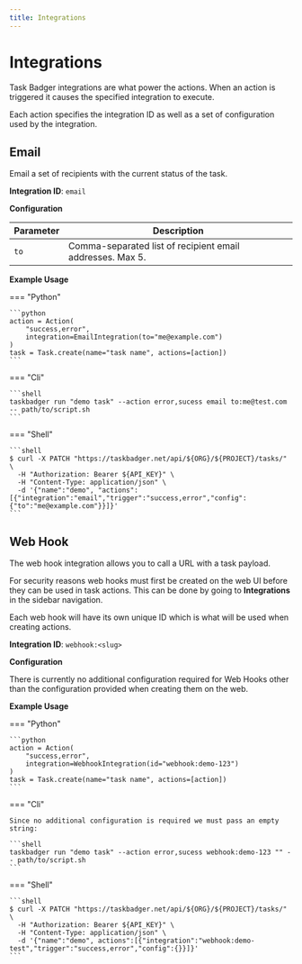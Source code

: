 ```yaml
---
title: Integrations
---
```


# Integrations

Task Badger integrations are what power the actions. When an action is triggered it causes
the specified integration to execute.

Each action specifies the integration ID as well as a set of configuration used by the integration.

## Email

Email a set of recipients with the current status of the task.

**Integration ID**: `email`

**Configuration**

| Parameter | Description                                               |
|-----------|-----------------------------------------------------------|
| `to`      | Comma-separated list of recipient email addresses. Max 5. |

**Example Usage**

=== "Python"

    ```python
    action = Action(
        "success,error",
        integration=EmailIntegration(to="me@example.com")
    )
    task = Task.create(name="task name", actions=[action])
    ```

=== "Cli"

    ```shell
    taskbadger run "demo task" --action error,sucess email to:me@test.com -- path/to/script.sh
    ```

=== "Shell"

    ```shell
    $ curl -X PATCH "https://taskbadger.net/api/${ORG}/${PROJECT}/tasks/" \
      -H "Authorization: Bearer ${API_KEY}" \
      -H "Content-Type: application/json" \
      -d '{"name":"demo", "actions":[{"integration":"email","trigger":"success,error","config":{"to":"me@example.com"}}]}'
    ```

## Web Hook

The web hook integration allows you to call a URL with a task payload.

For security reasons web hooks must first be created on the web UI before they can be used
in task actions. This can be done by going to **Integrations** in the sidebar navigation.

Each web hook will have its own unique ID which is what will be used when creating actions.

**Integration ID**: `webhook:<slug>`

**Configuration**

There is currently no additional configuration required for Web Hooks other than
the configuration provided when creating them on the web.



**Example Usage**

=== "Python"

    ```python
    action = Action(
        "success,error",
        integration=WebhookIntegration(id="webhook:demo-123")
    )
    task = Task.create(name="task name", actions=[action])
    ```

=== "Cli"

    Since no additional configuration is required we must pass an empty string:

    ```shell
    taskbadger run "demo task" --action error,sucess webhook:demo-123 "" -- path/to/script.sh
    ```

=== "Shell"

    ```shell
    $ curl -X PATCH "https://taskbadger.net/api/${ORG}/${PROJECT}/tasks/" \
      -H "Authorization: Bearer ${API_KEY}" \
      -H "Content-Type: application/json" \
      -d '{"name":"demo", actions":[{"integration":"webhook:demo-test","trigger":"success,error","config":{}}]}'
    ```
